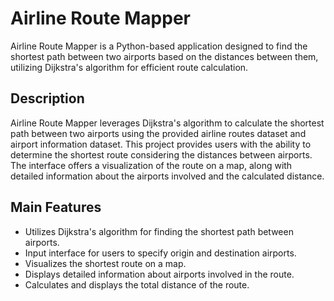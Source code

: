 # Airline Route Mapper

Airline Route Mapper is a Python-based application designed to find the shortest path between two airports based on the distances between them, utilizing Dijkstra's algorithm for efficient route calculation.

## Description

Airline Route Mapper leverages Dijkstra's algorithm to calculate the shortest path between two airports using the provided airline routes dataset and airport information dataset. This project provides users with the ability to determine the shortest route considering the distances between airports. The interface offers a visualization of the route on a map, along with detailed information about the airports involved and the calculated distance.

## Main Features

- Utilizes Dijkstra's algorithm for finding the shortest path between airports.
- Input interface for users to specify origin and destination airports.
- Visualizes the shortest route on a map.
- Displays detailed information about airports involved in the route.
- Calculates and displays the total distance of the route.


